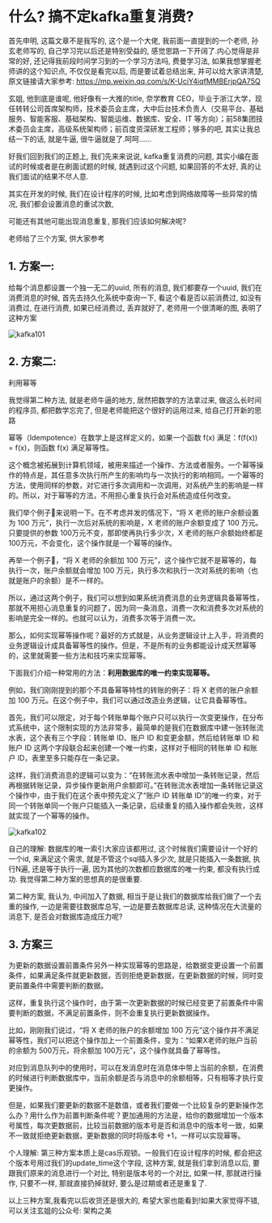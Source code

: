 # 什么? 搞不定kafka重复消费?

首先申明, 这篇文章不是我写的, 这个是一个大佬, 我前面一直提到的一个老师, 孙玄老师写的, 自己学习完以后还是特别受益的, 感觉思路一下开阔了.内心觉得是非常的好, 还记得我前段时间学习到的一个学习方法吗, 费曼学习法, 如果我想掌握老师讲的这个知识点, 不仅仅是看完以后, 而是要试着总结出来, 并可以给大家讲清楚, 原文链接请大家参考: https://mp.weixin.qq.com/s/K-UciY4iqfMMBErjpQA75Q

玄姐, 他到底是谁呢, 他好像有一大推的title, 奈学教育 CEO，毕业于浙江大学，现任转转公司首席架构师，技术委员会主席，大中后台技术负责人（交易平台、基础服务、智能客服、基础架构、智能运维、数据库、安全、IT 等方向）；前58集团技术委员会主席，高级系统架构师；前百度资深研发工程师；够多的吧, 其实让我总结一下的话, 就是牛逼, 很牛逼就是了.呵呵......

好我们回到我们的正题上, 我们先来来说说, kafka重复消费的问题, 其实小编在面试的时候或者是在刷面试题的时候, 就遇到过这个问题, 如果回答的不太好, 真的让我们面试的结果不尽人意.



其实在开发的时候, 我们在设计程序的时候, 比如考虑到网络故障等一些异常的情况, 我们都会设置消息的重试次数, 

可能还有其他可能出现消息重复, 那我们应该如何解决呢?

老师给了三个方案, 供大家参考

## 1. 方案一:

给每个消息都设置一个独一无二的uuid, 所有的消息, 我们都要存一个uuid, 我们在消费消息的时候, 首先去持久化系统中查询一下, 看这个看是否以前消费过, 如没有消费过, 在进行消费, 如果已经消费过, 丢弃就好了, 老师用一个很清晰的图, 表明了这种方案

![kafka101](/Users/lingjing/公众号/kafka/kafka101.png)

## 2. 方案二:

利用幂等

我觉得第二种方法, 就是老师牛逼的地方, 居然把数学的方法拿过来, 做这么长时间的程序员, 都把数学忘完了, 但是老师能把这个很好的运用过来, 给自己打开新的思路

幂等（Idempotence）在数学上是这样定义的，如果一个函数 f(x) 满足：f(f(x)) = f(x)，则函数 f(x) 满足幂等性。

这个概念被拓展到计算机领域，被用来描述一个操作、方法或者服务。一个幂等操作的特点是，其任意多次执行所产生的影响均与一次执行的影响相同。一个幂等的方法，使用同样的参数，对它进行多次调用和一次调用，对系统产生的影响是一样的。所以，对于幂等的方法，不用担心重复执行会对系统造成任何改变。

我们举个例子🌰来说明一下。在不考虑并发的情况下，“将 X 老师的账户余额设置为 100 万元”，执行一次后对系统的影响是，X 老师的账户余额变成了 100 万元。只要提供的参数 100万元不变，那即使再执行多少次，X 老师的账户余额始终都是 100万元，不会变化，这个操作就是一个幂等的操作。

再举一个例子🌰，“将 X 老师的余额加 100 万元”，这个操作它就不是幂等的，每执行一次，账户余额就会增加 100 万元，执行多次和执行一次对系统的影响（也就是账户的余额）是不一样的。

所以，通过这两个例子，我们可以想到如果系统消费消息的业务逻辑具备幂等性，那就不用担心消息重复的问题了，因为同一条消息，消费一次和消费多次对系统的影响是完全一样的。也就可以认为，消费多次等于消费一次。

那么，如何实现幂等操作呢？最好的方式就是，从业务逻辑设计上入手，将消费的业务逻辑设计成具备幂等性的操作。但是，不是所有的业务都能设计成天然幂等的，这里就需要一些方法和技巧来实现幂等。

下面我们介绍一种常用的方法：**利用数据库的唯一约束实现幂等。**

例如，我们刚刚提到的那个不具备幂等特性的转账的例子：将 X 老师的账户余额加 100 万元。在这个例子中，我们可以通过改造业务逻辑，让它具备幂等性。

首先，我们可以限定，对于每个转账单每个账户只可以执行一次变更操作，在分布式系统中，这个限制实现的方法非常多，最简单的是我们在数据库中建一张转账流水表，这个表有三个字段：转账单 ID、账户 ID 和变更金额，然后给转账单 ID 和账户 ID 这两个字段联合起来创建一个唯一约束，这样对于相同的转账单 ID 和账户 ID，表里至多只能存在一条记录。

这样，我们消费消息的逻辑可以变为：“在转账流水表中增加一条转账记录，然后再根据转账记录，异步操作更新用户余额即可。”在转账流水表增加一条转账记录这个操作中，由于我们在这个表中预先定义了“账户 ID 转账单 ID”的唯一约束，对于同一个转账单同一个账户只能插入一条记录，后续重复的插入操作都会失败，这样就实现了一个幂等的操作。

![kafka102](/Users/lingjing/公众号/kafka/kafka102.png)

自己的理解: 数据库的唯一索引大家应该都用过, 这个时候我们需要设计一个好的一个id, 来满足这个需求, 就是不管这个sql插入多少次, 就是只能插入一条数据, 执行N遍, 还是等于执行一遍, 因为其他的次数都应数据库的唯一约束, 都没有执行成功. 我觉得第二种方案的思想真的是很重要.

第二种方案, 我认为, 中间加入了数据, 相当于是让我们的数据库给我们做了一个去重的操作, 一边是需要往数据库总写, 一边是要去数据库总读, 这种情况在大流量的消息下, 是否会对数据库造成压力呢?

## 3. 方案三

为更新的数据设置前置条件另外一种实现幂等的思路是，给数据变更设置一个前置条件，如果满足条件就更新数据，否则拒绝更新数据，在更新数据的时候，同时变更前置条件中需要判断的数据。

这样，重复执行这个操作时，由于第一次更新数据的时候已经变更了前置条件中需要判断的数据，不满足前置条件，则不会重复执行更新数据操作。

比如，刚刚我们说过，“将 X 老师的账户的余额增加 100 万元”这个操作并不满足幂等性，我们可以把这个操作加上一个前置条件，变为：“如果X老师的账户当前的余额为 500万元，将余额加 100万元”，这个操作就具备了幂等性。

对应到消息队列中的使用时，可以在发消息时在消息体中带上当前的余额，在消费的时候进行判断数据库中，当前余额是否与消息中的余额相等，只有相等才执行变更操作。

但是，如果我们要更新的数据不是数值，或者我们要做一个比较复杂的更新操作怎么办？用什么作为前置判断条件呢？更加通用的方法是，给你的数据增加一个版本号属性，每次更数据前，比较当前数据的版本号是否和消息中的版本号一致，如果不一致就拒绝更新数据，更新数据的同时将版本号 +1，一样可以实现幂等。

个人理解: 第三种方案本质上是cas乐观锁。一般我们在设计程序的时候, 都会把这个版本号用过我们的update_time这个字段, 这种方案, 就是我们拿到消息以后, 要跟我们原来的消息进行一个对比, 特别是版本号的一个对比, 如果一样, 那就进行操作, 只要不一样, 那就直接扔掉就好, 要么是过期或者还是重复了.



以上三种方案,我看完以后收货还是很大的, 希望大家也能看到!如果大家觉得不错, 可以关注玄姐的公众号: 架构之美